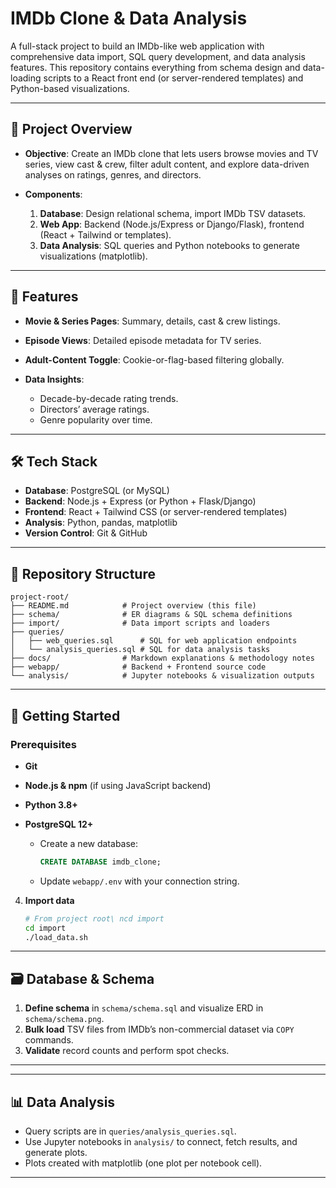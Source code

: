 # IMDb Clone & Data Analysis

A full-stack project to build an IMDb-like web application with comprehensive data import, SQL query development, and data analysis features. This repository contains everything from schema design and data-loading scripts to a React front end (or server-rendered templates) and Python-based visualizations.

---

## 📌 Project Overview

- **Objective**: Create an IMDb clone that lets users browse movies and TV series, view cast & crew, filter adult content, and explore data-driven analyses on ratings, genres, and directors.
- **Components**:

  1. **Database**: Design relational schema, import IMDb TSV datasets.
  2. **Web App**: Backend (Node.js/Express or Django/Flask), frontend (React + Tailwind or templates).
  3. **Data Analysis**: SQL queries and Python notebooks to generate visualizations (matplotlib).

---

## 🚀 Features

- **Movie & Series Pages**: Summary, details, cast & crew listings.
- **Episode Views**: Detailed episode metadata for TV series.
- **Adult-Content Toggle**: Cookie-or-flag-based filtering globally.
- **Data Insights**:

  - Decade-by-decade rating trends.
  - Directors’ average ratings.
  - Genre popularity over time.

---

## 🛠️ Tech Stack

- **Database**: PostgreSQL (or MySQL)
- **Backend**: Node.js + Express (or Python + Flask/Django)
- **Frontend**: React + Tailwind CSS (or server-rendered templates)
- **Analysis**: Python, pandas, matplotlib
- **Version Control**: Git & GitHub

---

## 📂 Repository Structure

```
project-root/
├── README.md            # Project overview (this file)
├── schema/              # ER diagrams & SQL schema definitions
├── import/              # Data import scripts and loaders
├── queries/
│   ├── web_queries.sql      # SQL for web application endpoints
│   └── analysis_queries.sql # SQL for data analysis tasks
├── docs/                # Markdown explanations & methodology notes
├── webapp/              # Backend + Frontend source code
└── analysis/            # Jupyter notebooks & visualization outputs
```

---

## 🎯 Getting Started

### Prerequisites

- **Git**
- **Node.js & npm** (if using JavaScript backend)
- **Python 3.8+**
- **PostgreSQL 12+**

  - Create a new database:

    ```sql
    CREATE DATABASE imdb_clone;
    ```

  - Update `webapp/.env` with your connection string.

4. **Import data**

   ```bash
   # From project root\ ncd import
   cd import
   ./load_data.sh
   ```

---

## 🗃️ Database & Schema

1. **Define schema** in `schema/schema.sql` and visualize ERD in `schema/schema.png`.
2. **Bulk load** TSV files from IMDb’s non-commercial dataset via `COPY` commands.
3. **Validate** record counts and perform spot checks.

---

---

## 📊 Data Analysis

- Query scripts are in `queries/analysis_queries.sql`.
- Use Jupyter notebooks in `analysis/` to connect, fetch results, and generate plots.
- Plots created with matplotlib (one plot per notebook cell).

---
